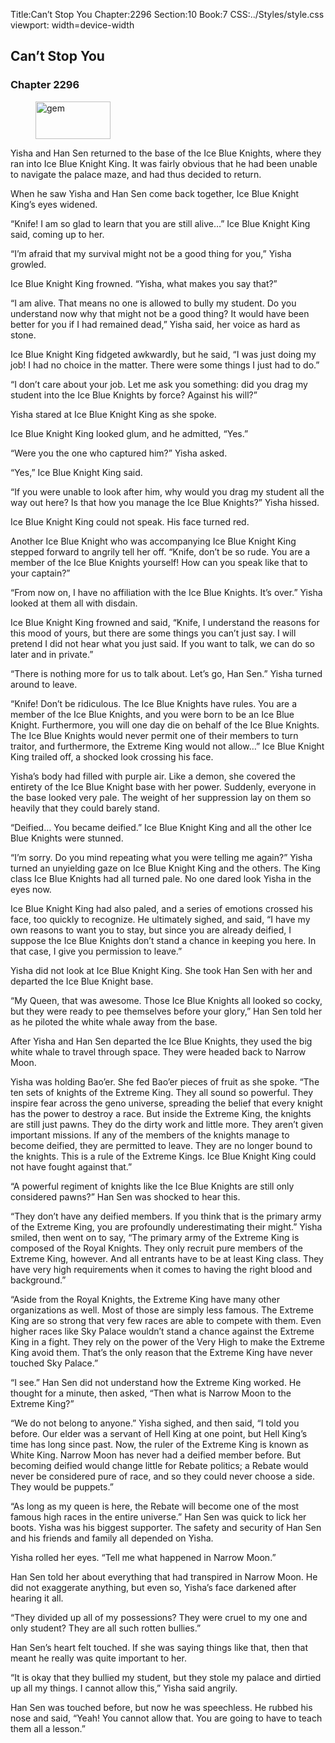 Title:Can’t Stop You 
Chapter:2296 
Section:10 
Book:7 
CSS:../Styles/style.css 
viewport: width=device-width
  
## Can’t Stop You
### Chapter 2296 
<figure>
	<img src="../Images/gem.gif" alt="gem" id="gem" width="120" height="60" />
</figure>
  

  
  Yisha and Han Sen returned to the base of the Ice Blue Knights, where they ran into Ice Blue Knight King. It was fairly obvious that he had been unable to navigate the palace maze, and had thus decided to return.

When he saw Yisha and Han Sen come back together, Ice Blue Knight King’s eyes widened.

“Knife! I am so glad to learn that you are still alive…” Ice Blue Knight King said, coming up to her.

“I’m afraid that my survival might not be a good thing for you,” Yisha growled.

Ice Blue Knight King frowned. “Yisha, what makes you say that?”

“I am alive. That means no one is allowed to bully my student. Do you understand now why that might not be a good thing? It would have been better for you if I had remained dead,” Yisha said, her voice as hard as stone.

Ice Blue Knight King fidgeted awkwardly, but he said, “I was just doing my job! I had no choice in the matter. There were some things I just had to do.”

“I don’t care about your job. Let me ask you something: did you drag my student into the Ice Blue Knights by force? Against his will?”

Yisha stared at Ice Blue Knight King as she spoke.

Ice Blue Knight King looked glum, and he admitted, “Yes.”

“Were you the one who captured him?” Yisha asked.

“Yes,” Ice Blue Knight King said.

“If you were unable to look after him, why would you drag my student all the way out here? Is that how you manage the Ice Blue Knights?” Yisha hissed.

Ice Blue Knight King could not speak. His face turned red.

Another Ice Blue Knight who was accompanying Ice Blue Knight King stepped forward to angrily tell her off. “Knife, don’t be so rude. You are a member of the Ice Blue Knights yourself! How can you speak like that to your captain?”

“From now on, I have no affiliation with the Ice Blue Knights. It’s over.” Yisha looked at them all with disdain.

Ice Blue Knight King frowned and said, “Knife, I understand the reasons for this mood of yours, but there are some things you can’t just say. I will pretend I did not hear what you just said. If you want to talk, we can do so later and in private.”

“There is nothing more for us to talk about. Let’s go, Han Sen.” Yisha turned around to leave.

“Knife! Don’t be ridiculous. The Ice Blue Knights have rules. You are a member of the Ice Blue Knights, and you were born to be an Ice Blue Knight. Furthermore, you will one day die on behalf of the Ice Blue Knights. The Ice Blue Knights would never permit one of their members to turn traitor, and furthermore, the Extreme King would not allow…” Ice Blue Knight King trailed off, a shocked look crossing his face.

Yisha’s body had filled with purple air. Like a demon, she covered the entirety of the Ice Blue Knight base with her power. Suddenly, everyone in the base looked very pale. The weight of her suppression lay on them so heavily that they could barely stand.

“Deified… You became deified.” Ice Blue Knight King and all the other Ice Blue Knights were stunned.

“I’m sorry. Do you mind repeating what you were telling me again?” Yisha turned an unyielding gaze on Ice Blue Knight King and the others. The King class Ice Blue Knights had all turned pale. No one dared look Yisha in the eyes now.

Ice Blue Knight King had also paled, and a series of emotions crossed his face, too quickly to recognize. He ultimately sighed, and said, “I have my own reasons to want you to stay, but since you are already deified, I suppose the Ice Blue Knights don’t stand a chance in keeping you here. In that case, I give you permission to leave.”

Yisha did not look at Ice Blue Knight King. She took Han Sen with her and departed the Ice Blue Knight base.

“My Queen, that was awesome. Those Ice Blue Knights all looked so cocky, but they were ready to pee themselves before your glory,” Han Sen told her as he piloted the white whale away from the base.

After Yisha and Han Sen departed the Ice Blue Knights, they used the big white whale to travel through space. They were headed back to Narrow Moon.

Yisha was holding Bao’er. She fed Bao’er pieces of fruit as she spoke. “The ten sets of knights of the Extreme King. They all sound so powerful. They inspire fear across the geno universe, spreading the belief that every knight has the power to destroy a race. But inside the Extreme King, the knights are still just pawns. They do the dirty work and little more. They aren’t given important missions. If any of the members of the knights manage to become deified, they are permitted to leave. They are no longer bound to the knights. This is a rule of the Extreme Kings. Ice Blue Knight King could not have fought against that.”

“A powerful regiment of knights like the Ice Blue Knights are still only considered pawns?” Han Sen was shocked to hear this.

“They don’t have any deified members. If you think that is the primary army of the Extreme King, you are profoundly underestimating their might.” Yisha smiled, then went on to say, “The primary army of the Extreme King is composed of the Royal Knights. They only recruit pure members of the Extreme King, however. And all entrants have to be at least King class. They have very high requirements when it comes to having the right blood and background.”

“Aside from the Royal Knights, the Extreme King have many other organizations as well. Most of those are simply less famous. The Extreme King are so strong that very few races are able to compete with them. Even higher races like Sky Palace wouldn’t stand a chance against the Extreme King in a fight. They rely on the power of the Very High to make the Extreme King avoid them. That’s the only reason that the Extreme King have never touched Sky Palace.”

“I see.” Han Sen did not understand how the Extreme King worked. He thought for a minute, then asked, “Then what is Narrow Moon to the Extreme King?”

“We do not belong to anyone.” Yisha sighed, and then said, “I told you before. Our elder was a servant of Hell King at one point, but Hell King’s time has long since past. Now, the ruler of the Extreme King is known as White King. Narrow Moon has never had a deified member before. But becoming deified would change little for Rebate politics; a Rebate would never be considered pure of race, and so they could never choose a side. They would be puppets.”

“As long as my queen is here, the Rebate will become one of the most famous high races in the entire universe.” Han Sen was quick to lick her boots. Yisha was his biggest supporter. The safety and security of Han Sen and his friends and family all depended on Yisha.

Yisha rolled her eyes. “Tell me what happened in Narrow Moon.”

Han Sen told her about everything that had transpired in Narrow Moon. He did not exaggerate anything, but even so, Yisha’s face darkened after hearing it all.

“They divided up all of my possessions? They were cruel to my one and only student? They are all such rotten bullies.”

Han Sen’s heart felt touched. If she was saying things like that, then that meant he really was quite important to her.

“It is okay that they bullied my student, but they stole my palace and dirtied up all my things. I cannot allow this,” Yisha said angrily.

Han Sen was touched before, but now he was speechless. He rubbed his nose and said, “Yeah! You cannot allow that. You are going to have to teach them all a lesson.”
